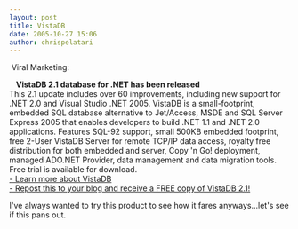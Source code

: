 ```yaml
---
layout: post
title: VistaDB
date: 2005-10-27 15:06
author: chrispelatari
---
```

<!--StartFragment --> Viral Marketing:
<p><img height="12" src="http://www.vistadb.net/images/quotes_left.gif" border="0" /><b>VistaDB 2.1 database for .NET has been released</b><br />This 2.1 
update includes over 60 improvements, including new support for .NET 2.0 and 
Visual Studio .NET 2005. VistaDB is a small-footprint, embedded SQL database 
alternative to Jet/Access, MSDE and SQL Server Express 2005 that enables 
developers to build .NET 1.1 and .NET 2.0 applications. Features SQL-92 support, 
small 500KB embedded footprint, free 2-User VistaDB Server for remote TCP/IP 
data access, royalty free distribution for both embedded and server, Copy 'n Go! 
deployment, managed ADO.NET Provider, data management and data migration tools. 
Free trial is available for download.<br /><a href="http://www.vistadb.net/overview.asp?ref=blogger">- Learn more about 
VistaDB</a><br /><a href="http://www.vistadb.net/blogoffer.asp?ref=blogger">- 
Repost this to your blog and receive a FREE copy of VistaDB 2.1!</a> <img height="12" src="http://www.vistadb.net/images/quotes_right.gif" border="0" /></p>
<p>I've always wanted to try this product to see how it fares anyways...let's 
see if this pans out.</p>

